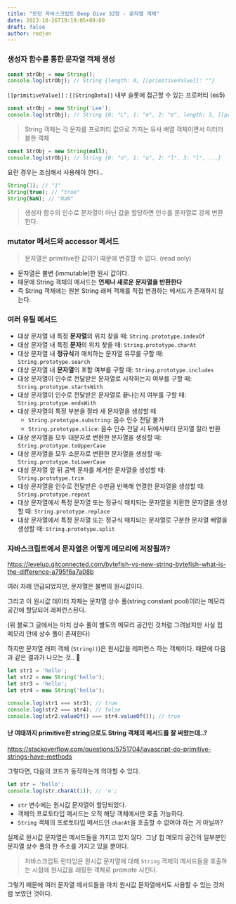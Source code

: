 ```yaml
---
title: "모던 자바스크립트 Deep Dive 32장 - 문자열 객체"
date: 2023-10-26T19:19:05+09:00
draft: false
author: redjen
---
```


### 생성자 함수를 통한 문자열 객체 생성

```js
const strObj = new String();
console.log(strObj); // String {length: 0, [[primitiveValue]]: ""}
```

`[[primitiveValue]]` : `[[StringData]]` 내부 슬롯에 접근할 수 있는 프로퍼티 (es5)

```js
const strObj = new String('Lee');
console.log(strObj); // String {0: "L", 1: "e", 2: "e", length: 3, [[primitiveValue]]: "Lee"}
```

> String 객체는 각 문자를 프로퍼티 값으로 가지는 유사 배열 객체이면서 이터러블한 객체


```js
const StrObj = new String(null);
console.log(strObj); // String {0: "n", 1: "u", 2: "l", 3: "l", ...}
```

요런 경우는 조심해서 사용해야 한다..

```js
String(1); // "1"
String(true); // "true"
String(NaN); // "NaN"
```

> 생성자 함수의 인수로 문자열이 아닌 값을 할당하면 인수를 문자열로 강제 변환한다.
### mutator 메서드와 accessor 메서드

> 문자열은 primitive한 값이기 때문에 변경할 수 없다. (read only)

- 문자열은 불변 (immutable)한 원시 값이다.
- 때문에 String 객체의 메서드는 **언제나 새로운 문자열을 반환한다**
- 즉 String 객체에는 원본 String 래퍼 객체를 직접 변경하는 메서드가 존재하지 않는다.

### 여러 유틸 메서드

- 대상 문자열 내 특정 **문자열**의 위치 찾을 때: `String.prototype.indexOf`
- 대상 문자열 내 특정 **문자**의 위치 찾을 때: `String.prototype.charAt`
- 대상 문자열 내 **정규식**과 매치하는 문자열 유무를 구할 때: `String.prototype.search`
- 대상 문자열 내 **문자열**의 포함 여부를 구할 때: `String.prototype.includes`
- 대상 문자열이 인수로 전달받은 문자열로 시작하는지 여부를 구할 때: `String.prototype.startsWith`
- 대상 문자열이 인수로 전달받은 문자열로 끝나는지 여부를 구할 때: `String.prototype.endsWith`
- 대상 문자열의 특정 부분을 잘라 새 문자열을 생성할 때
	- `String.prototype.substring`: 음수 인수 전달 불가
	- `String.prototype.slice`: 음수 인수 전달 시 뒤에서부터 문자열 잘라 반환
- 대상 문자열을 모두 대문자로 변환한 문자열을 생성할 때: `String.prototype.toUpperCase`
- 대상 문자열을 모두 소문자로 변환한 문자열을 생성할 때: `String.prototype.toLowerCase`
- 대상 문자열 앞 뒤 공백 문자를 제거한 문자열을 생성할 때: `String.prototype.trim`
- 대상 문자열을 인수로 전달받은 수만큼 반복해 연결한 문자열을 생성할 때: `String.prototype.repeat`
- 대상 문자열에서 특정 문자열 또는 정규식 매치되는 문자열을 치환한 문자열을 생성할 때: `String.prototype.replace`
- 대상 문자열에서 특정 문자열 또는 정규식 매치되는 문자열로 구분한 문자열 배열을 생성할 때: `String.prototype.split`

### 자바스크립트에서 문자열은 어떻게 메모리에 저장될까?

https://levelup.gitconnected.com/bytefish-vs-new-string-bytefish-what-is-the-difference-a795f6a7a08b

여러 차례 언급되었지만, 문자열은 불변의 원시값이다.

그리고 이 원시값 데이터 자체는 문자열 상수 풀(string constant pool)이라는 메모리 공간에 할당되어 레퍼런스된다. 
	
(위 블로그 글에서는 마치 상수 풀이 별도의 메모리 공간인 것처럼 그려놨지만 사실 힙 메모리 안에 상수 풀이 존재한다)

하지만 문자열 래퍼 객체 (`String()`)은 원시값을 레퍼런스 하는 객체이다. 때문에 다음과 같은 결과가 나오는 것.. 🤮
```js
let str1 = 'hello';
let str2 = new String('hello');
let str3 = 'hello';
let str4 = new String('hello');

console.log(str1 === str3); // true
console.log(str2 === str4); // false
console.log(str2.valueOf() === str4.valueOf()); // true
```

#### 난 여태까지 primitive한 string으로도 String 객체의 메서드를 잘 써왔는데..?

https://stackoverflow.com/questions/5751704/javascript-do-primitive-strings-have-methods

그렇다면, 다음의 코드가 동작하는게 의아할 수 있다.
```js
let str = 'hello';
console.log(str.charAt(1)); // 'e';
```

- `str` 변수에는 원시값 문자열이 할당되었다.
- 객체의 프로토타입 메서드는 오직 해당 객체에서만 호출 가능하다.
- `String` 객체의 프로토타입 메서드인 `charAt`을 호출할 수 없어야 하는 거 아닐까?

실제로 원시값 문자열은 메서드들을 가지고 있지 않다. 그냥 힙 메모리 공간의 일부분인 문자열 상수 풀의 한 주소를 가지고 있을 뿐이다.

> 자바스크립트 런타임은 원시값 문자열에 대해 `String` 객체의 메서드들을 호출하는 시점에 원시값을 래핑한 객체로 promote 시킨다. 

그렇기 때문에 여러 문자열 메서드들을 마치 원시값 문자열에서도 사용할 수 있는 것처럼 보였던 것이다.
